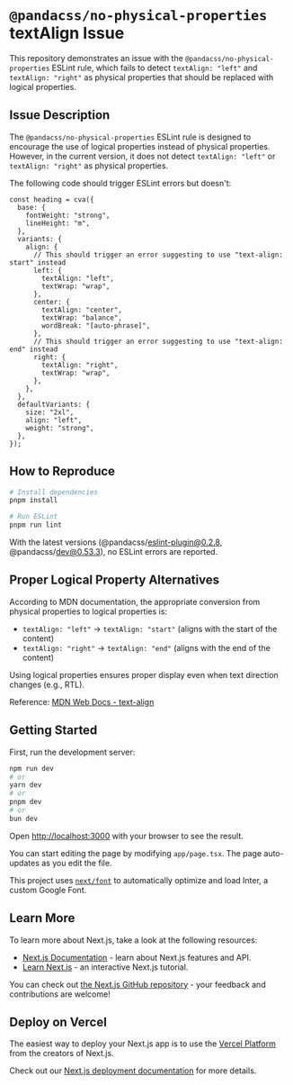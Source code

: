 # `@pandacss/no-physical-properties` textAlign Issue

This repository demonstrates an issue with the `@pandacss/no-physical-properties` ESLint rule, which fails to detect `textAlign: "left"` and `textAlign: "right"` as physical properties that should be replaced with logical properties.

## Issue Description

The `@pandacss/no-physical-properties` ESLint rule is designed to encourage the use of logical properties instead of physical properties. However, in the current version, it does not detect `textAlign: "left"` or `textAlign: "right"` as physical properties.

The following code should trigger ESLint errors but doesn't:

```tsx
const heading = cva({
  base: {
    fontWeight: "strong",
    lineHeight: "m",
  },
  variants: {
    align: {
      // This should trigger an error suggesting to use "text-align: start" instead
      left: {
        textAlign: "left",
        textWrap: "wrap",
      },
      center: {
        textAlign: "center",
        textWrap: "balance",
        wordBreak: "[auto-phrase]",
      },
      // This should trigger an error suggesting to use "text-align: end" instead
      right: {
        textAlign: "right",
        textWrap: "wrap",
      },
    },
  },
  defaultVariants: {
    size: "2xl",
    align: "left",
    weight: "strong",
  },
});
```

## How to Reproduce

```bash
# Install dependencies
pnpm install

# Run ESLint
pnpm run lint
```

With the latest versions (@pandacss/eslint-plugin@0.2.8, @pandacss/dev@0.53.3), no ESLint errors are reported.

## Proper Logical Property Alternatives

According to MDN documentation, the appropriate conversion from physical properties to logical properties is:

- `textAlign: "left"` → `textAlign: "start"` (aligns with the start of the content)
- `textAlign: "right"` → `textAlign: "end"` (aligns with the end of the content)

Using logical properties ensures proper display even when text direction changes (e.g., RTL).

Reference: [MDN Web Docs - text-align](https://developer.mozilla.org/en-US/docs/Web/CSS/text-align)

## Getting Started

First, run the development server:

```bash
npm run dev
# or
yarn dev
# or
pnpm dev
# or
bun dev
```

Open [http://localhost:3000](http://localhost:3000) with your browser to see the result.

You can start editing the page by modifying `app/page.tsx`. The page auto-updates as you edit the file.

This project uses [`next/font`](https://nextjs.org/docs/basic-features/font-optimization) to automatically optimize and load Inter, a custom Google Font.

## Learn More

To learn more about Next.js, take a look at the following resources:

- [Next.js Documentation](https://nextjs.org/docs) - learn about Next.js features and API.
- [Learn Next.js](https://nextjs.org/learn) - an interactive Next.js tutorial.

You can check out [the Next.js GitHub repository](https://github.com/vercel/next.js/) - your feedback and contributions are welcome!

## Deploy on Vercel

The easiest way to deploy your Next.js app is to use the [Vercel Platform](https://vercel.com/new?utm_medium=default-template&filter=next.js&utm_source=create-next-app&utm_campaign=create-next-app-readme) from the creators of Next.js.

Check out our [Next.js deployment documentation](https://nextjs.org/docs/deployment) for more details.
